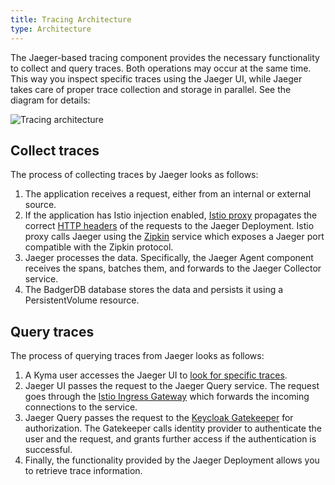 ```yaml
---
title: Tracing Architecture
type: Architecture
---
```



The Jaeger-based tracing component provides the necessary functionality to collect and query traces. Both operations may occur at the same time. This way you inspect specific traces using the Jaeger UI, while Jaeger takes care of proper trace collection and storage in parallel. See the diagram for details: 

![Tracing architecture](./assets/tracing-architecture.svg)


## Collect traces

The process of collecting traces by Jaeger looks as follows:
 
1. The application receives a request, either from an internal or external source.
2. If the application has Istio injection enabled, [Istio proxy](https://github.com/istio/proxy) propagates the correct [HTTP headers](/components/tracing#details-propagate-http-headers) of the requests to the Jaeger Deployment. Istio proxy calls Jaeger using the [Zipkin](https://zipkin.io/) service which exposes a Jaeger port compatible with the Zipkin protocol.  
3. Jaeger processes the data. Specifically, the Jaeger Agent component receives the spans, batches them, and forwards to the Jaeger Collector service. 
4. The BadgerDB database stores the data and persists it using a PersistentVolume resource.

## Query traces

The process of querying traces from Jaeger looks as follows:

1. A Kyma user accesses the Jaeger UI to [look for specific traces](/components/tracing#details-search-for-traces).
2. Jaeger UI passes the request to the Jaeger Query service. The request goes through the [Istio Ingress Gateway](/components/application-connector/#architecture-application-connector-components-istio-ingress-gateway) which forwards the incoming connections to the service.
3. Jaeger Query passes the request to the [Keycloak Gatekeeper](https://github.com/keycloak/keycloak-gatekeeper) for authorization. The Gatekeeper calls identity provider to authenticate the user and the request, and grants further access if the authentication is successful. 
4. Finally, the functionality provided by the Jaeger Deployment allows you to retrieve trace information. 





